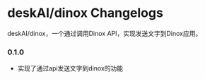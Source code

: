 # deskAI/dinox Changelogs

deskAI/dinox，一个通过调用Dinox API，实现发送文字到Dinox应用。

### 0.1.0
- 实现了通过api发送文字到dinox的功能

